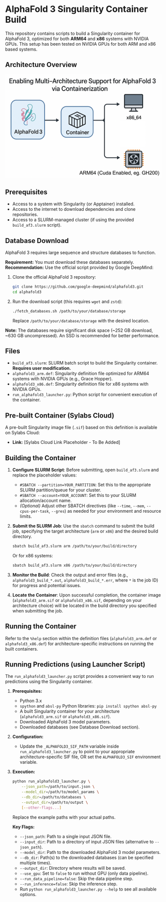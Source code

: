 # AlphaFold 3 Singularity Container Build

This repository contains scripts to build a Singularity container for AlphaFold 3, optimized for both **ARM64** and **x86** systems with NVIDIA GPUs. This setup has been tested on NVIDIA GPUs for both ARM and x86 based systems.

## Architecture Overview

![Architecture Diagram](Arch.png)

## Prerequisites

-   Access to a system with Singularity (or Apptainer) installed.
-   Access to the internet to download dependencies and clone repositories.
-   Access to a SLURM-managed cluster (if using the provided `build_af3.slurm` script).

## Database Download

AlphaFold 3 requires large sequence and structure databases to function.

**Requirement:** You must download these databases separately.
**Recommendation:** Use the official script provided by Google DeepMind:

1. Clone the official AlphaFold 3 repository:
   ```bash
   git clone https://github.com/google-deepmind/alphafold3.git
   cd alphafold3
   ```
2. Run the download script (this requires `wget` and `zstd`):
   ```bash
   ./fetch_databases.sh /path/to/your/database/storage
   ```
   Replace `/path/to/your/database/storage` with the desired location.

**Note:** The databases require significant disk space (~252 GB download, ~630 GB uncompressed). An SSD is recommended for better performance.

## Files

-   `build_af3.slurm`: SLURM batch script to build the Singularity container. **Requires user modification.**
-   `alphafold3_arm.def`: Singularity definition file optimized for ARM64 systems with NVIDIA GPUs (e.g., Grace Hopper).
-   `alphafold3_x86.def`: Singularity definition file for x86 systems with NVIDIA GPUs.
-   `run_alphafold3_launcher.py`: Python script for convenient execution of the container.

## Pre-built Container (Sylabs Cloud)

A pre-built Singularity image file (`.sif`) based on this definition is available on Sylabs Cloud:

*   **Link:** [Sylabs Cloud Link Placeholder - To Be Added]


## Building the Container

1.  **Configure SLURM Script**: Before submitting, open `build_af3.slurm` and replace the placeholder values:
    *   `#SBATCH --partition=YOUR_PARTITION`: Set this to the appropriate SLURM partition/queue for your cluster.
    *   `#SBATCH --account=YOUR_ACCOUNT`: Set this to your SLURM allocation/account name.
    *   *(Optional)* Adjust other SBATCH directives (like `--time`, `--mem`, `--cpus-per-task`, `--gres`) as needed for your environment and resource limits.

2.  **Submit the SLURM Job**: Use the `sbatch` command to submit the build job, specifying the target architecture (`arm` or `x86`) and the desired build directory.

    ```bash
    sbatch build_af3.slurm arm /path/to/your/build/directory
    ```
    
    Or for x86 systems:
    
    ```bash
    sbatch build_af3.slurm x86 /path/to/your/build/directory
    ```

3.  **Monitor the Build**: Check the output and error files (e.g., `alphafold3_build_*.out`, `alphafold3_build_*.err`, where `*` is the job ID) for progress and potential issues.

4.  **Locate the Container**: Upon successful completion, the container image (`alphafold3_arm.sif` or `alphafold3_x86.sif`, depending on your architecture choice) will be located in the build directory you specified when submitting the job.

## Running the Container

Refer to the `%help` section within the definition files (`alphafold3_arm.def` or `alphafold3_x86.def`) for architecture-specific instructions on running the built containers.

## Running Predictions (using Launcher Script)

The `run_alphafold3_launcher.py` script provides a convenient way to run predictions using the Singularity container.

1.  **Prerequisites:**
    *   Python 3.x
    *   `spython` and `absl-py` Python libraries: `pip install spython absl-py`
    *   A built Singularity container for your architecture (`alphafold3_arm.sif` or `alphafold3_x86.sif`).
    *   Downloaded AlphaFold 3 model parameters.
    *   Downloaded databases (see Database Download section).

2.  **Configuration:**
    *   Update the `_ALPHAFOLD3_SIF_PATH` variable inside `run_alphafold3_launcher.py` to point to your appropriate architecture-specific SIF file, OR set the `ALPHAFOLD3_SIF` environment variable.

3.  **Execution:**
    ```bash
    python run_alphafold3_launcher.py \
        --json_path=/path/to/input.json \
        --model_dir=/path/to/model_params \
        --db_dir=/path/to/databases \
        --output_dir=/path/to/output \
        [--other-flags...]
    ```
    Replace the example paths with your actual paths.

    **Key Flags:**
    *   `--json_path`: Path to a single input JSON file.
    *   `--input_dir`: Path to a directory of input JSON files (alternative to `--json_path`).
    *   `--model_dir`: Path to the downloaded AlphaFold 3 model parameters.
    *   `--db_dir`: Path(s) to the downloaded databases (can be specified multiple times).
    *   `--output_dir`: Directory where results will be saved.
    *   `--use_gpu`: Set to `false` to run without GPU (only data pipeline).
    *   `--run_data_pipeline=false`: Skip the data pipeline step.
    *   `--run_inference=false`: Skip the inference step.
    *   Run `python run_alphafold3_launcher.py --help` to see all available options.
